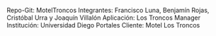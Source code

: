 Repo-Git: MotelTroncos
Integrantes: Francisco Luna, Benjamín Rojas, Cristóbal Urra y Joaquín Villalón
Aplicación: Los Troncos Manager
Institución: Universidad Diego Portales
Cliente: Motel Los Troncos
